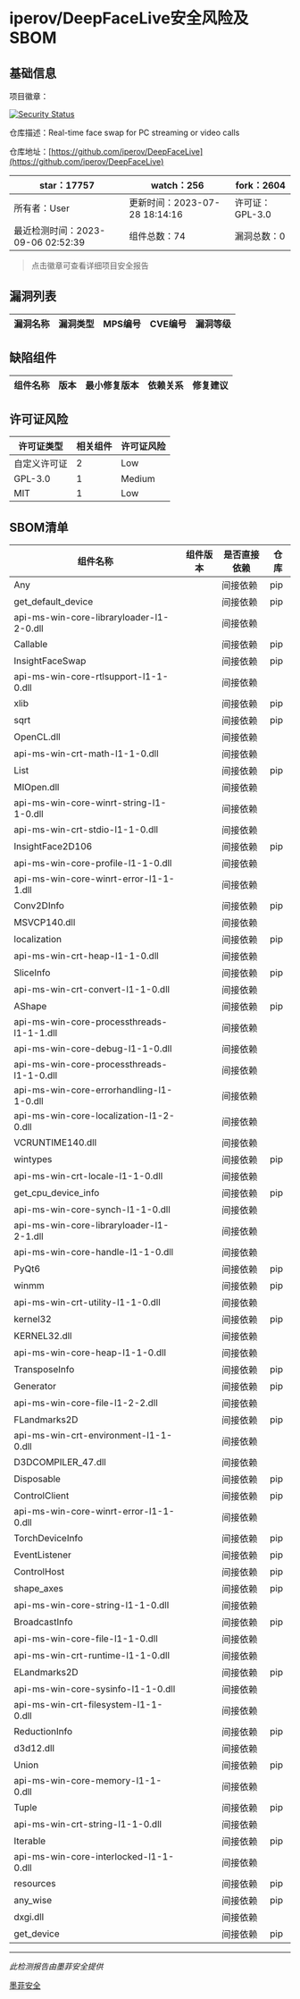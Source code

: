 # iperov/DeepFaceLive安全风险及SBOM

## 基础信息

项目徽章：

[![Security Status](https://www.murphysec.com/platform3/v31/badge/1699124985712132096.svg)](https://www.murphysec.com/console/report/1699124985657606144/1699124985712132096)

仓库描述：Real-time face swap for PC streaming or video calls

仓库地址：[https://github.com/iperov/DeepFaceLive](https://github.com/iperov/DeepFaceLive)

| star：17757 | watch：256 | fork：2604 |
| ----------- | -------------- | ------------ |
| 所有者：User | 更新时间：2023-07-28 18:14:16 | 许可证：GPL-3.0 |
| 最近检测时间：2023-09-06 02:52:39 | 组件总数：74 | 漏洞总数：0 |

> 点击徽章可查看详细项目安全报告



## 漏洞列表

| 漏洞名称 | 漏洞类型 | MPS编号 | CVE编号 | 漏洞等级 |
| ------- | ------ | ------- | ------ | ----- |





## 缺陷组件

| 组件名称 | 版本 | 最小修复版本 | 依赖关系 | 修复建议 |
| -------- | ---- | ------------ | -------- | -------- |





## 许可证风险

| 许可证类型 | 相关组件 | 许可证风险 |
| ---------- | -------- | ---------- |
|自定义许可证|2|Low|
|GPL-3.0|1|Medium|
|MIT|1|Low|




## SBOM清单

| 组件名称 | 组件版本 | 是否直接依赖 | 仓库 |
| -------- | -------- | ------------ | ---- |
|Any||间接依赖|pip|
|get_default_device||间接依赖|pip|
|api-ms-win-core-libraryloader-l1-2-0.dll||间接依赖||
|Callable||间接依赖|pip|
|InsightFaceSwap||间接依赖|pip|
|api-ms-win-core-rtlsupport-l1-1-0.dll||间接依赖||
|xlib||间接依赖|pip|
|sqrt||间接依赖|pip|
|OpenCL.dll||间接依赖||
|api-ms-win-crt-math-l1-1-0.dll||间接依赖||
|List||间接依赖|pip|
|MIOpen.dll||间接依赖||
|api-ms-win-core-winrt-string-l1-1-0.dll||间接依赖||
|api-ms-win-crt-stdio-l1-1-0.dll||间接依赖||
|InsightFace2D106||间接依赖|pip|
|api-ms-win-core-profile-l1-1-0.dll||间接依赖||
|api-ms-win-core-winrt-error-l1-1-1.dll||间接依赖||
|Conv2DInfo||间接依赖|pip|
|MSVCP140.dll||间接依赖||
|localization||间接依赖|pip|
|api-ms-win-crt-heap-l1-1-0.dll||间接依赖||
|SliceInfo||间接依赖|pip|
|api-ms-win-crt-convert-l1-1-0.dll||间接依赖||
|AShape||间接依赖|pip|
|api-ms-win-core-processthreads-l1-1-1.dll||间接依赖||
|api-ms-win-core-debug-l1-1-0.dll||间接依赖||
|api-ms-win-core-processthreads-l1-1-0.dll||间接依赖||
|api-ms-win-core-errorhandling-l1-1-0.dll||间接依赖||
|api-ms-win-core-localization-l1-2-0.dll||间接依赖||
|VCRUNTIME140.dll||间接依赖||
|wintypes||间接依赖|pip|
|api-ms-win-crt-locale-l1-1-0.dll||间接依赖||
|get_cpu_device_info||间接依赖|pip|
|api-ms-win-core-synch-l1-1-0.dll||间接依赖||
|api-ms-win-core-libraryloader-l1-2-1.dll||间接依赖||
|api-ms-win-core-handle-l1-1-0.dll||间接依赖||
|PyQt6||间接依赖|pip|
|winmm||间接依赖|pip|
|api-ms-win-crt-utility-l1-1-0.dll||间接依赖||
|kernel32||间接依赖|pip|
|KERNEL32.dll||间接依赖||
|api-ms-win-core-heap-l1-1-0.dll||间接依赖||
|TransposeInfo||间接依赖|pip|
|Generator||间接依赖|pip|
|api-ms-win-core-file-l1-2-2.dll||间接依赖||
|FLandmarks2D||间接依赖|pip|
|api-ms-win-crt-environment-l1-1-0.dll||间接依赖||
|D3DCOMPILER_47.dll||间接依赖||
|Disposable||间接依赖|pip|
|ControlClient||间接依赖|pip|
|api-ms-win-core-winrt-error-l1-1-0.dll||间接依赖||
|TorchDeviceInfo||间接依赖|pip|
|EventListener||间接依赖|pip|
|ControlHost||间接依赖|pip|
|shape_axes||间接依赖|pip|
|api-ms-win-core-string-l1-1-0.dll||间接依赖||
|BroadcastInfo||间接依赖|pip|
|api-ms-win-core-file-l1-1-0.dll||间接依赖||
|api-ms-win-crt-runtime-l1-1-0.dll||间接依赖||
|ELandmarks2D||间接依赖|pip|
|api-ms-win-core-sysinfo-l1-1-0.dll||间接依赖||
|api-ms-win-crt-filesystem-l1-1-0.dll||间接依赖||
|ReductionInfo||间接依赖|pip|
|d3d12.dll||间接依赖||
|Union||间接依赖|pip|
|api-ms-win-core-memory-l1-1-0.dll||间接依赖||
|Tuple||间接依赖|pip|
|api-ms-win-crt-string-l1-1-0.dll||间接依赖||
|Iterable||间接依赖|pip|
|api-ms-win-core-interlocked-l1-1-0.dll||间接依赖||
|resources||间接依赖|pip|
|any_wise||间接依赖|pip|
|dxgi.dll||间接依赖||
|get_device||间接依赖|pip|


------

*此检测报告由墨菲安全提供*

[墨菲安全](www.murphysec.com)